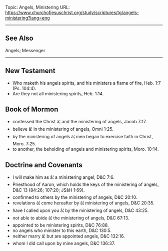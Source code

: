 Topic: Angels, Ministering
URL: https://www.churchofjesuschrist.org/study/scriptures/tg/angels-ministering?lang=eng

---

## See Also

Angels; Messenger

---

## New Testament

- Who maketh his angels spirits, and his ministers a flame of fire, Heb. 1:7 (Ps. 104:4).
- Are they not all ministering spirits, Heb. 1:14.

## Book of Mormon

- confessed the Christ â¦ and the ministering of angels, Jacob 7:17.
- believe â¦ in the ministering of angels, Omni 1:25.
- by the ministering of angels â¦ men began to exercise faith in Christ, Moro. 7:25.
- to another, the beholding of angels and ministering spirits, Moro. 10:14.

## Doctrine and Covenants

- I will make him as â¦ a ministering angel, D&C 7:6.
- Priesthood of Aaron, which holds the keys of the ministering of angels, D&C 13 (84:26; 107:20; JSâH 1:69).
- confirmed to others by the ministering of angels, D&C 20:10.
- revelations â¦ come hereafter by â¦ ministering of angels, D&C 20:35.
- have I called upon you â¦ by the ministering of angels, D&C 43:25.
- not able to abide â¦ the ministering of angels, D&C 67:13.
- appointed to be ministering spirits, D&C 76:88.
- no angels who minister to this earth, D&C 130:5.
- neither marry â¦ but are appointed angels, D&C 132:16.
- whom I did call upon by mine angels, D&C 136:37.

